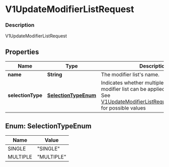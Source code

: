 
# V1UpdateModifierListRequest

### Description

V1UpdateModifierListRequest

## Properties
Name | Type | Description | Notes
------------ | ------------- | ------------- | -------------
**name** | **String** | The modifier list&#39;s name. |  [optional]
**selectionType** | [**SelectionTypeEnum**](#SelectionTypeEnum) | Indicates whether multiple options from the modifier list can be applied to a single item. See [V1UpdateModifierListRequestSelectionType](#type-v1updatemodifierlistrequestselectiontype) for possible values |  [optional]


<a name="SelectionTypeEnum"></a>
## Enum: SelectionTypeEnum
Name | Value
---- | -----
SINGLE | &quot;SINGLE&quot;
MULTIPLE | &quot;MULTIPLE&quot;



